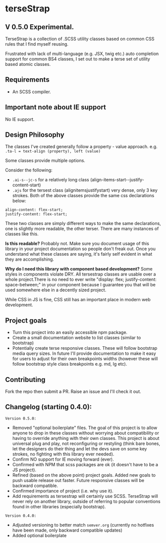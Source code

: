 # terseStrap

## V 0.5.0 Experimental.
 TerseStrap is a collection of .SCSS utility classes based on common CSS rules that I find myself reusing.

 Frustrated with lack of multi-language (e.g. JSX, twig etc.) auto completion support for common BS4 classes, I set out to make a terse set of utility based atomic classes.

## Requirements
- An SCSS compiler.


## Important note about IE support
No IE support.


## Design Philosophy
 The classes I've created generally follow a property - value approach.
 e.g. `.ta-l = text-align (property), left (value)`

 Some classes provide multiple options.
 
 Consider the following:
 - `.ai-s--jc-s` for a relatively long class (align-items-start--justify-content-start)
 - `.ajs` for the tersest class (alignitemsjustifystart) very dense, only 3 key strokes.
 Both of the above classes provide the same css declarations below:
 ```
 align-content: flex-start;
 justify-content: flex-start;
 ```
 These two classes are simply different ways to make the same declarations, one is slightly more readable, the other terser. There are many instances of classes like this.
 
**Is this readable?** Probably not. Make sure you document usage of this library in your project documentation so people don't freak out. Once you understand what these classes are saying, it's fairly self evident in what they are accomplishing.


**Why do I need this library with component based development?**
Some styles in components violate DRY. All tersestrap classes are usable over a whole project.There is no need to ever write "display: flex; justify-content: space-between;" in your component because I guarantee you that will be used somewhere else in a decently sized project.

While CSS in JS is fine, CSS still has an important place in modern web development.


## Project goals
- Turn this project into an easily accessible npm package.
- Create a small documentation website to list classes (similar to bootstrap)
- Potentially create terse responsive classes. These will follow bootstrap media query sizes. In future I'll provide documentation to make it easy for users to adjust for their own breakpoints widths (however these will follow bootstrap style class breakpoints e.g. md, lg etc).


## Contributing
 Fork the repo then submit a PR.
 Raise an issue and I'll check it out.


## Changelog (starting 0.4.0):
`Version 0.5.0:`
- Removed "optional boilerplate" files. The goal of this project is to allow anyone to drop in these classes without worrying about compatibility or having to override anything with their own classes. This project is about universal plug and play, not reconfiguring or restyling (think bare bones, let the designers do their thing and let the devs save on some key strokes, no fighting with this library ever needed).
- Confirm NO support for IE moving forward (ever).
- Confirmed with NPM that scss packages are ok (it doesn't have to be a JS project).
- Refined (based on the above point) project goals. Added new goals to push usable release out faster. Future responsive classes will be backward compatible.
- Confirmed importance of project (i.e. why use it).
- Add requirements as tersestrap will certainly use SCSS. TerseStrap will never rely on another library, outside of referring to popular conventions found in other libraries (especially bootstrap).

`Version 0.4.0:`
 - Adjusted versioning to better match `semver.org` (currently no hotfixes have been made, only backward compatible updates)
 - Added optional boilerplate